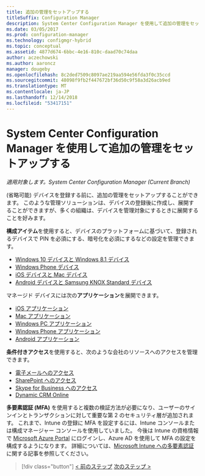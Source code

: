 ```yaml
---
title: 追加の管理をセットアップする
titleSuffix: Configuration Manager
description: System Center Configuration Manager を使用して追加の管理をセットアップします。
ms.date: 03/05/2017
ms.prod: configuration-manager
ms.technology: configmgr-hybrid
ms.topic: conceptual
ms.assetid: 4877d674-6bbc-4e16-810c-daad70c74daa
author: aczechowski
ms.author: aaroncz
manager: dougeby
ms.openlocfilehash: 8c2ded7509c8097ae219aa594e56fda3f0c35ccd
ms.sourcegitcommit: 48098f9fb2f447672bf36d50c9f58a3d26acb9ed
ms.translationtype: MT
ms.contentlocale: ja-JP
ms.lasthandoff: 12/14/2018
ms.locfileid: "53417151"
---
```

# <a name="set-up-additional-management-with-system-center-configuration-manager"></a>System Center Configuration Manager を使用して追加の管理をセットアップする

*適用対象します。System Center Configuration Manager (Current Branch)*

(省略可能) デバイスを登録する前に、追加の管理をセットアップすることができます。 このような管理ソリューションは、デバイスの登録後に作成し、展開することができますが、多くの組織は、デバイスを管理対象にするときに展開することを好みます。

**構成アイテム**を使用すると、デバイスのプラットフォームに基づいて、登録されるデバイスで PIN を必須にする、暗号化を必須にするなどの設定を管理できます。
- [Windows 10 デバイスと Windows 8.1 デバイス](create-configuration-items-for-windows-8.1-and-windows-10-devices-managed-without-the-client.md)
- [Windows Phone デバイス](create-configuration-items-for-windows-phone-devices-managed-without-the-client.md)
- [iOS デバイスと Mac デバイス](create-configuration-items-for-ios-and-mac-os-x-devices-managed-without-the-client.md)
- [Android デバイスと Samsung KNOX Standard デバイス](create-configuration-items-for-android-and-samsung-knox-devices-managed-without-the-client.md)

マネージド デバイスには次の**アプリケーション**を展開できます。
- [iOS アプリケーション](creating-ios-applications.md)
- [Mac アプリケーション](../../apps/get-started/creating-mac-computer-applications.md)
- [Windows PC アプリケーション](../../apps/get-started/creating-windows-applications.md)
- [Windows Phone アプリケーション](creating-windows-phone-applications.md)
- [Android アプリケーション](creating-android-applications.md)

**条件付きアクセス**を使用すると、次のような会社のリソースへのアクセスを管理できます。  
- [電子メールへのアクセス](manage-email-access.md)
- [SharePoint へのアクセス](manage-sharepoint-online-access.md)
- [Skype for Business へのアクセス](manage-skype-for-business-online-access.md)
- [Dynamic CRM Online](manage-dynamics-crm-online-access.md)

**多要素認証 (MFA)** を使用すると複数の検証方法が必要になり、ユーザーのサインインとトランザクションに対して重要な第 2 のセキュリティ層が追加されます。
これまで、Intune の登録に MFA を設定するには、Intune コンソールまたは構成マネージャー コンソールを使用していました。 今後は Intune の資格情報で [Microsoft Azure Portal](https://manage.windowsazure.com) にログインし、Azure AD を使用して MFA の設定を構成するようになります。 詳細については、[Microsoft Intune への多要素認証](https://aka.ms/mfa_ad)に関する記事を参照してください。

> [!div class="button"]
> [< 前のステップ](enable-platform-enrollment.md)  [次のステップ >](verify-mdm-configuration.md)
